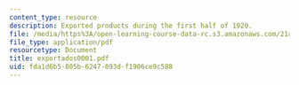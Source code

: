 ```yaml
---
content_type: resource
description: Exported products during the first half of 1920.
file: /media/https%3A/open-learning-course-data-rc.s3.amazonaws.com/21a-441-the-conquest-of-america-spring-2004/fda1d6b5805b6247093df1906ce9c588_exportados0001.pdf
file_type: application/pdf
resourcetype: Document
title: exportados0001.pdf
uid: fda1d6b5-805b-6247-093d-f1906ce9c588
---
```

